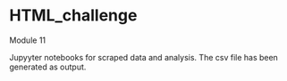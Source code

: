 # HTML_challenge
Module 11

Jupyyter notebooks for scraped data and analysis.
The csv file has been generated as output.
